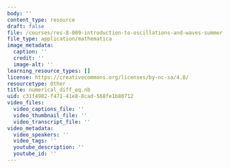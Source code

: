 ```yaml
---
body: ''
content_type: resource
draft: false
file: /courses/res-8-009-introduction-to-oscillations-and-waves-summer-2017/numerical_diff_eq.nb
file_type: application/mathematica
image_metadata:
  caption: ''
  credit: ''
  image-alt: ''
learning_resource_types: []
license: https://creativecommons.org/licenses/by-nc-sa/4.0/
resourcetype: Other
title: numerical_diff_eq.nb
uid: c31f4982-f471-41e8-8cad-568fe1b80712
video_files:
  video_captions_file: ''
  video_thumbnail_file: ''
  video_transcript_file: ''
video_metadata:
  video_speakers: ''
  video_tags: ''
  youtube_description: ''
  youtube_id: ''
---
```

